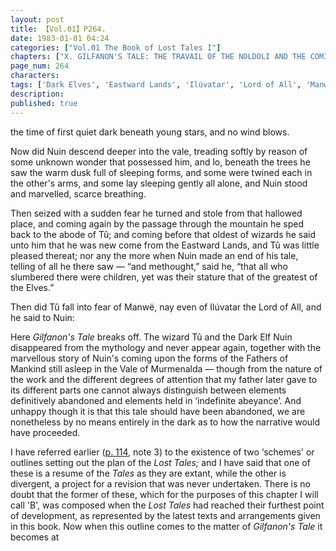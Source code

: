 ```yaml
---
layout: post
title: 【Vol.01】P264.
date: 1983-01-01 04:24
categories: ["Vol.01 The Book of Lost Tales I"]
chapters: ["X. GILFANON'S TALE: THE TRAVAIL OF THE NOLDOLI AND THE COMING OF MANKIND"]
page_num: 264
characters: 
tags: ['Dark Elves', 'Eastward Lands', 'Ilúvatar', 'Lord of All', 'Manwë', 'Men', 'Murmenalda', 'Vale of Sleep', 'Nuin']
description: 
published: true
---
```


<p style="text-indent: 0;">
the time of first quiet dark beneath young stars, and no wind blows.
</p>

Now did Nuin descend deeper into the vale, treading softly by reason of some unknown wonder that possessed him, and lo, beneath the trees he saw the warm dusk full of sleeping forms, and some were twined each in the other's arms, and some lay sleeping gently all alone, and Nuin stood and marvelled, scarce breathing.

Then seized with a sudden fear he turned and stole from that hallowed place, and coming again by the passage through the mountain he sped back to the abode of Tû; and coming before that oldest of wizards he said unto him that he was new come from the Eastward Lands, and Tû was little pleased thereat; nor any the more when Nuin made an end of his tale, telling of all he there saw — “and methought,” said he, “that all who slumbered there were children, yet was their stature that of the greatest of the Elves.”

Then did Tû fall into fear of Manwë, nay even of Ilúvatar the Lord of All, and he said to Nuin:

Here <I>Gilfanon's Tale</I> breaks off. The wizard Tû and the Dark Elf Nuin disappeared from the mythology and never appear again, together with the marvellous story of Nuin's coming upon the forms of the Fathers of Mankind still asleep in the Vale of Murmenalda — though from the nature of the work and the different degrees of attention that my father later gave to its different parts one cannot always distinguish between elements definitively abandoned and elements held in ‘indefinite abeyance’. And unhappy though it is that this tale should have been abandoned, we are nonetheless by no means entirely in the dark as to how the narrative would have proceeded.

I have referred earlier ([p. 114]({{site.baseurl}}/vol01-p114), note 3) to the existence of two ‘schemes' or outlines setting out the plan of the <I>Lost Tales;</I> and I have said that one of these is a resume of the <I>Tales</I> as they are extant, while the other is divergent, a project for a revision that was never undertaken. There is no doubt that the former of these, which for the purposes of this chapter I will call 'B', was composed when the <I>Lost Tales</I> had reached their furthest point of development, as represented by the latest texts and arrangements given in this book. Now when this outline comes to the matter of <I>Gilfanon's Tale</I> it becomes at

